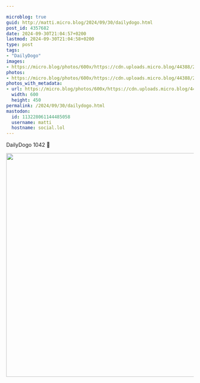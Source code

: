 ```yaml
---

microblog: true
guid: http://matti.micro.blog/2024/09/30/dailydogo.html
post_id: 4357682
date: 2024-09-30T21:04:57+0200
lastmod: 2024-09-30T21:04:58+0200
type: post
tags:
- "DailyDogo"
images:
- https://micro.blog/photos/600x/https://cdn.uploads.micro.blog/44388/2024/4c63a34d60044a44b059ba4882a774d8.jpg
photos:
- https://micro.blog/photos/600x/https://cdn.uploads.micro.blog/44388/2024/4c63a34d60044a44b059ba4882a774d8.jpg
photos_with_metadata:
- url: https://micro.blog/photos/600x/https://cdn.uploads.micro.blog/44388/2024/4c63a34d60044a44b059ba4882a774d8.jpg
  width: 600
  height: 450
permalink: /2024/09/30/dailydogo.html
mastodon:
  id: 113228061144485058
  username: matti
  hostname: social.lol
---
```

DailyDogo 1042 🐶

<img src="/media/uploads/2024/4c63a34d60044a44b059ba4882a774d8.jpg" width="600" alt="" />
